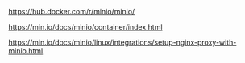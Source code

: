 https://hub.docker.com/r/minio/minio/

https://min.io/docs/minio/container/index.html

https://min.io/docs/minio/linux/integrations/setup-nginx-proxy-with-minio.html
